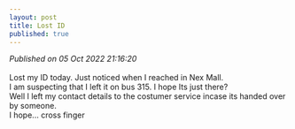 ```yaml
---
layout: post
title: Lost ID
published: true
---
```

_Published on 05 Oct 2022 21:16:20_
<br>
<br>
     Lost my ID today. Just noticed when I reached in Nex Mall. 
     <br>
     I am suspecting that I left it on bus 315. I hope Its just there?
     <br>
     Well I left my contact details to the costumer service incase its handed over by someone.
     <br>
     I hope... cross finger
